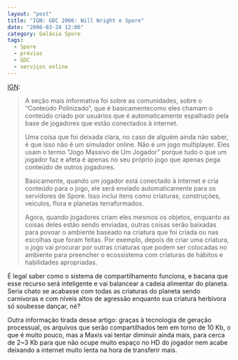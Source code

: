 ```yaml
---
layout: "post"
title: "IGN: GDC 2006: Will Wright e Spore"
date: "2006-03-24 12:06"
category: Galáxia Spore
tags:
  - Spore
  - prévias
  - GDC
  - serviços online
---
```

[IGN](http://pc.ign.com/articles/698/698259p2.html):

> A seção mais informativa foi sobre as comunidades, sobre o “Conteúdo Polinizado”, que é basicamentecomo eles chamam o conteúdo criado por usuários que é automaticamente espalhado pela base de jogadores que estão conectados à internet.
>
> Uma coisa que foi deixada clara, no caso de alguém ainda não saber, é que isso não é um simulador online. Não é um jogo multiplayer. Eles usam o termo “Jogo Massivo de Um Jogador” porque tudo o que um jogador faz e afeta é apenas no seu próprio jogo que apenas pega conteúdo de outros jogadores.
>
> Basicamente, quando um jogador está conectado à internet e cria conteúdo para o jogo, ele será enviado automaticamente para os servidores de Spore. Isso inclui itens como criaturas, construções, veículos, flora e planetas terraformados.
>
> Agora, quando jogadores criam eles mesmos os objetos, enquanto as coisas deles estão sendo enviadas, outras coisas serão baixadas para povoar o ambiente baseado na criatura que foi criada ou nas escolhas que foram feitas. Por exemplo, depois de criar uma criatura, o jogo vai procurar por outras criaturas que podem ser colocadas no ambiente para preencher o ecossistema com criaturas de hábitos e habilidades apropriadas.


É legal saber como o sistema de compartilhamento funciona, e bacana que esse recurso será inteligente e vai balancear a cadeia alimentar do planeta. Seria chato se acabasse com todas as criaturas do planeta sendo carnívoras e com níveis altos de agressão enquanto sua criatura herbívora só soubesse dançar, né?

Outra informação tirada desse artigo: graças à tecnologia de geração processual, os arquivos que serão compartilhados tem em torno de 10 Kb, o que é muito pouco, mas a Maxis vai tentar diminuir ainda mais, para cerca de 2~3 Kb para que não ocupe muito espaço no HD do jogador nem acabe deixando a internet muito lenta na hora de transferir mais.
